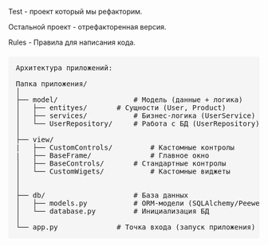 Test - проект который мы рефакторим.

Остальной проект - отрефакторенная версия.

Rules - Правила для написания кода.

<pre style="font-family: monospace; white-space: pre; margin: 20px 0; background: #f5f5f5; padding: 15px; border-radius: 5px;">
Архитектура приложений: 

Папка приложения/
│
├── model/               	# Модель (данные + логика)
│   ├── entityes/		# Сущности (User, Product)
│   ├── services/        	# Бизнес-логика (UserService)
│   └── UserRepository/    	# Работа с БД (UserRepository)
│
├── view/ 
|   ├── CustomControls/         # Кастомные контролы
|   ├── BaseFrame/          	# Главное окно
│   ├── BaseControls/	   	# Стандартные контролы
│   └── CustomWigets/        	# Кастомные виджеты
│	
│
├── db/                 	# База данных
│   ├── models.py       	# ORM-модели (SQLAlchemy/Peewee)
│   └── database.py     	# Инициализация БД
│
└── app.py		        # Точка входа (запуск приложения)
</pre>
